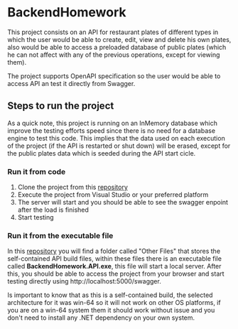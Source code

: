# BackendHomework

This project consists on an API for restaurant plates of different types in which the user would be able to create, edit, view and delete his own plates, also would be able to access a preloaded database of public plates (which he can not affect with any of the previous operations, except for viewing them). 

The project supports OpenAPI specification so the user would be able to access API an test it directly from Swagger.

## Steps to run the project

As a quick note, this project is running on an InMemory database which improve the testing efforts speed since there is no need for a database engine to test this code. This implies that the data used on each execution of the project (if the API is restarted or shut down) will be erased, except for the public plates data which is seeded during the API start cicle. 

### Run it from code

1. Clone the project from this [repository](https://github.com/jhondbvDev/BackendHomework)
2. Execute the project from Visual Studio or your preferred platform
3. The server will start and you should be able to see the swagger enpoint after the load is finished
4. Start testing

### Run it from the executable file

In this [repository](https://github.com/jhondbvDev/BackendHomework) you will find a folder called "Other Files" that stores the self-contained API build files, within these files there is an executable file called **BackendHomework.API.exe**, this file will start a local server. After this, you should be able to access the project from your browser and start testing directly using http://localhost:5000/swagger.

Is important to know that as this is a self-contained build, the selected architecture for it was win-64 so it will not work on other OS platforms, if you are on a win-64 system them it should work without issue and you don't need to install any .NET dependency on your own system.



